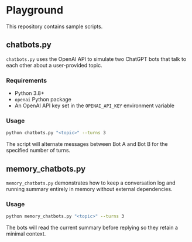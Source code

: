 # Playground

This repository contains sample scripts.

## chatbots.py

`chatbots.py` uses the OpenAI API to simulate two ChatGPT bots that talk to each other about a user-provided topic.

### Requirements

- Python 3.8+
- `openai` Python package
- An OpenAI API key set in the `OPENAI_API_KEY` environment variable

### Usage

```bash
python chatbots.py "<topic>" --turns 3
```

The script will alternate messages between Bot A and Bot B for the specified number of turns.

## memory_chatbots.py

`memory_chatbots.py` demonstrates how to keep a conversation log and running summary entirely in memory without external dependencies.

### Usage

```bash
python memory_chatbots.py "<topic>" --turns 3
```

The bots will read the current summary before replying so they retain a minimal context.


